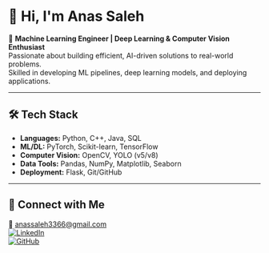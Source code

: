 # 👋 Hi, I'm Anas Saleh

🎯 **Machine Learning Engineer | Deep Learning & Computer Vision Enthusiast**  
Passionate about building efficient, AI-driven solutions to real-world problems.  
Skilled in developing ML pipelines, deep learning models, and deploying applications.

---

## 🛠️ Tech Stack
- **Languages:** Python, C++, Java, SQL  
- **ML/DL:** PyTorch, Scikit-learn, TensorFlow  
- **Computer Vision:** OpenCV, YOLO (v5/v8)  
- **Data Tools:** Pandas, NumPy, Matplotlib, Seaborn  
- **Deployment:** Flask, Git/GitHub  

---

## 🔗 Connect with Me
📧 anassaleh3366@gmail.com  
[![LinkedIn](https://img.shields.io/badge/LinkedIn-blue?style=flat&logo=linkedin)](https://linkedin.com/in/anas-saleh-019a89206)  
[![GitHub](https://img.shields.io/badge/GitHub-black?style=flat&logo=github)](https://github.com/anassaleh98)
